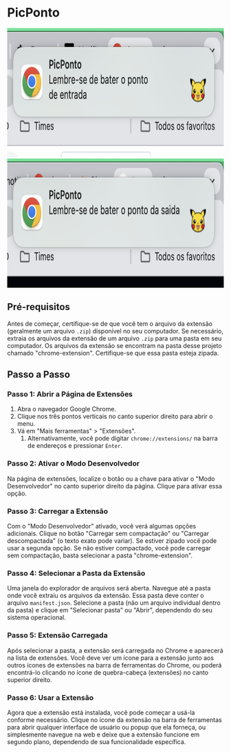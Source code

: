 <h1> PicPonto </h1>

<img src ="entrada.png" width="600px" height="300px">
<img src ="saida.png" width="600px" height="300px">

 ## Pré-requisitos

Antes de começar, certifique-se de que você tem o arquivo da extensão (geralmente um arquivo `.zip`) disponível no seu computador. Se necessário, extraia os arquivos da extensão de um arquivo `.zip` para uma pasta em seu computador. Os arquivos da extensão se encontram na pasta desse projeto chamado "chrome-extension". Certifique-se que essa pasta esteja zipada.

## Passo a Passo

### Passo 1: Abrir a Página de Extensões

1. Abra o navegador Google Chrome.
2. Clique nos três pontos verticais no canto superior direito para abrir o menu.
3. Vá em "Mais ferramentas" > "Extensões". 
   1. Alternativamente, você pode digitar `chrome://extensions/` na barra de endereços e pressionar `Enter`.

### Passo 2: Ativar o Modo Desenvolvedor

Na página de extensões, localize o botão ou a chave para ativar o "Modo Desenvolvedor" no canto superior direito da página. Clique para ativar essa opção.

### Passo 3: Carregar a Extensão

Com o "Modo Desenvolvedor" ativado, você verá algumas opções adicionais. Clique no botão "Carregar sem compactação" ou "Carregar descompactada" (o texto exato pode variar). Se estiver zipado você pode usar a segunda opção. Se não estiver compactado, você pode carregar sem compactação, basta selecionar a pasta "chrome-extension".

### Passo 4: Selecionar a Pasta da Extensão

Uma janela do explorador de arquivos será aberta. Navegue até a pasta onde você extraiu os arquivos da extensão. Essa pasta deve conter o arquivo `manifest.json`. Selecione a pasta (não um arquivo individual dentro da pasta) e clique em "Selecionar pasta" ou "Abrir", dependendo do seu sistema operacional.

### Passo 5: Extensão Carregada

Após selecionar a pasta, a extensão será carregada no Chrome e aparecerá na lista de extensões. Você deve ver um ícone para a extensão junto aos outros ícones de extensões na barra de ferramentas do Chrome, ou poderá encontrá-lo clicando no ícone de quebra-cabeça (extensões) no canto superior direito.

### Passo 6: Usar a Extensão

Agora que a extensão está instalada, você pode começar a usá-la conforme necessário. Clique no ícone da extensão na barra de ferramentas para abrir qualquer interface de usuário ou popup que ela forneça, ou simplesmente navegue na web e deixe que a extensão funcione em segundo plano, dependendo de sua funcionalidade específica.